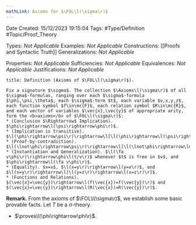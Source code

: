 ```yaml
---
mathLink: Axioms for $\FOL\l(\sigma\r)$
---
```


<div class="topSpace"></div>

Date Created: 15/12/2023 19:15:04
Tags: #Type/Definition #Topic/Proof_Theory

Types: <i>Not Applicable</i>
Examples: <i>Not Applicable</i>
Constructions: [[Proofs and Syntactic Truth]]
Generalizations: <i>Not Applicable</i>

Properties: <i>Not Applicable</i>
Sufficiencies: <i>Not Applicable</i>
Equivalences: <i>Not Applicable</i>
Justifications: <i>Not Applicable</i>

``` ad-Definition
title: Definition (Axioms of $\FOL\l(\sigma\r)$).

Fix a signature $\sigma$. The collection $\Axioms\l(\sigma\r)$ of all $\sigma$-formulas, ranging over each $\sigma$-formula $\phi,\psi,\theta$, each $\sigma$-term $t$, each variable $v,x,y,z$, each function symbol $f\in\mc{F}$, each relation symbol $R\in\mc{R}$, and each vector of variables $\vec{x},\vec{y}$ of appropriate arity, form the <b>axioms</b> of $\FOL\l(\sigma\r)$:
* (Conclusion $\Rightarrow$ Implication). $\phi\rightarrow\l(\psi\rightarrow\phi\r)$.
* (Implication is transitive). $\l(\phi\rightarrow\psi\r)\rightarrow\l[\l(\phi\rightarrow\l(\psi\rightarrow\theta\r)\r)\rightarrow\l(\phi\rightarrow\theta\r)\r]$.
* (Proof-by-contradiction). $\l(\lnot\phi\rightarrow\psi\r)\rightarrow\l[\l(\lnot\phi\rightarrow\lnot\psi\r)\rightarrow\phi\r]$.
* (Instantiation and Generalization). $\l(\fa v\phi\r)\rightarrow\phi\l(t/v\r)$ whenever $t$ is free in $v$, and $\phi\rightarrow\l(\fa v\phi\r)$.
* (Equality). $x=x$, $\l(x=y\r)\rightarrow\l(y=x\r)$, and $\l(x=y\r)\rightarrow\l[\l(y=z\r)\rightarrow\l(x=z\r)\r]$.
* (Functions and Relations). $(\vec{x}=\vec{y})\rightarrow\l(f(\vec{x})=f(\vec{y})\r)$ and $(\vec{x}=\vec{y})\rightarrow\l(R(\vec{x})=R(\vec{y})\r)$.

```

<b>Remark.</b> From the axioms of $\FOL\l(\sigma\r)$, we establish some basic provable facts. Let $T$ be a $\sigma$-theory.
* $\proves\l(\phi\rightarrow\phi\r)$. 

